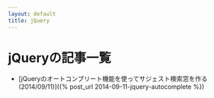 ```yaml
---
layout: default
title: jQuery
---
```

# jQueryの記事一覧

- [jQueryのオートコンプリート機能を使ってサジェスト検索窓を作る(2014/09/11)]({% post_url 2014-09-11-jquery-autocomplete %})

